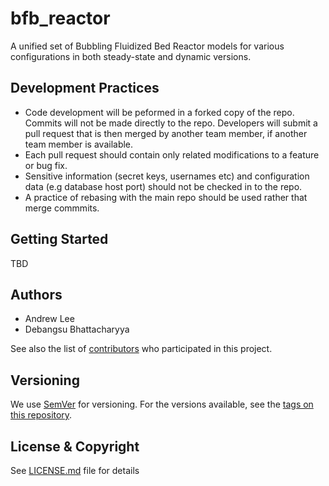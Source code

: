 # bfb_reactor
A unified set of Bubbling Fluidized Bed Reactor models for various configurations in both steady-state and dynamic versions.

## Development Practices

* Code development will be peformed in a forked copy of the repo. Commits will not be 
  made directly to the repo. Developers will submit a pull request that is then merged
  by another team member, if another team member is available.
* Each pull request should contain only related modifications to a feature or bug fix.  
* Sensitive information (secret keys, usernames etc) and configuration data 
  (e.g database host port) should not be checked in to the repo.
* A practice of rebasing with the main repo should be used rather that merge commmits.

## Getting Started

TBD

## Authors

* Andrew Lee
* Debangsu Bhattacharyya

See also the list of [contributors](https://github.com/CCSI-Toolset/bfb_reactor/contributors) who participated in this project.

## Versioning

We use [SemVer](http://semver.org/) for versioning. For the versions available, 
see the [tags on this repository](https://github.com/CCSI-Toolset/bfb_reactor/tags). 

## License & Copyright

See [LICENSE.md](LICENSE.md) file for details
